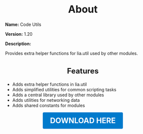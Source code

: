<h1 style="text-align:center; font-size:2rem; font-weight:bold;">About</h1>

**Name:**
Code Utils

**Version:**
1.20

**Description:**

Provides extra helper functions for lia.util used by other modules.

<h2 style="text-align:center; font-size:1.5rem; font-weight:bold;">Features</h2>

- Adds extra helper functions in lia.util
- Adds simplified utilities for common scripting tasks
- Adds a central library used by other modules
- Adds utilities for networking data
- Adds shared constants for modules





<p align="center"><a href="https://github.com/LiliaFramework/Modules/raw/refs/heads/gh-pages/utilities.zip" style="display:inline-block;padding:12px 24px;font-size:1.5rem;font-weight:bold;text-decoration:none;color:#fff;background-color:var(--md-primary-fg-color,#007acc);border-radius:4px;">DOWNLOAD HERE</a></p>